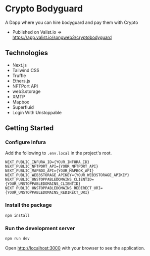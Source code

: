 # Crypto Bodyguard
A Dapp where you can hire bodyguard and pay them with Crypto

- Published on Valist.io => https://app.valist.io/songweb3/cryptobodyguard

## Technologies
- Next.js
- Tailwind CSS
- Truffle
- Ethers.js
- NFTPort API
- web3.storage
- XMTP
- Mapbox
- Superfluid
- Login With Unstoppable

## Getting Started

### Configure Infura

Add the following to `.env.local` in the project's root.

```
NEXT_PUBLIC_INFURA_ID={YOUR_INFURA_ID}
NEXT_PUBLIC_NFTPORT_API={YOUR_NFTPORT_API}
NEXT_PUBLIC_MAPBOX_API={YOUR_MAPBOX_API}
NEXT_PUBLIC_WEB3STORAGE_APIKEY={YOUR_WEB3STORAGE_APIKEY}
NEXT_PUBLIC_UNSTOPPABLEDOMAINS_CLIENTID={YOUR_UNSTOPPABLEDOMAINS_CLIENTID}
NEXT_PUBLIC_UNSTOPPABLEDOMAINS_REDIRECT_URI={YOUR_UNSTOPPABLEDOMAINS_REDIRECT_URI}
```

### Install the package

```bash
npm install
```

### Run the development server

```bash
npm run dev
```

Open [http://localhost:3000](http://localhost:3000) with your browser to see the application.
